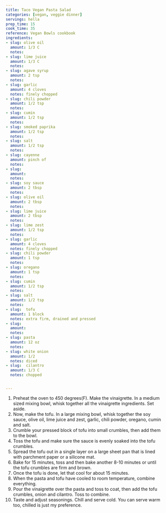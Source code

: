 ```yaml
---
title: Taco Vegan Pasta Salad
categories: [vegan, veggie dinner]
servings: hella
prep_time: 15
cook_time: 35
reference: Vegan Bowls cookbook
ingredients:
- slug: olive oil
  amount: 1/3 C
  notes:
- slug: lime juice
  amount: 1/3 C
  notes:
- slug: agave syrup
  amount: 2 tsp
  notes:
- slug: garlic
  amount: 4 cloves
  notes: finely chopped
- slug: chili powder
  amount: 1/2 tsp
  notes:
- slug: cumin
  amount: 1/2 tsp
  notes:
- slug: smoked paprika
  amount: 1/2 tsp
  notes:
- slug: salt
  amount: 1/2 tsp
  notes:
- slug: cayenne
  amount: pinch of
  notes:
- slug:
  amount:
  notes:
- slug: soy sauce
  amount: 2 tbsp
  notes:
- slug: olive oil
  amount: 2 tbsp
  notes:
- slug: lime juice
  amount: 2 tbsp
  notes:
- slug: lime zest
  amount: 1/2 tsp
  notes:
- slug: garlic
  amount: 4 cloves
  notes: finely chopped
- slug: chili powder
  amount: 1 tsp
  notes:
- slug: oregano
  amount: 1 tsp
  notes:
- slug: cumin
  amount: 1/2 tsp
  notes:
- slug: salt
  amount: 1/2 tsp
  notes:
- slug:  tofu
  amount: 1 block
  notes: extra firm, drained and pressed
- slug:
  amount:
  notes:
- slug: pasta
  amount: 12 oz
  notes:
- slug: white onion
  amount: 1/2
  notes: diced
- slug:  cilantro
  amount: 1/3 C
  notes: chopped


---
```


1. Preheat the oven to 450 degrees(F).
Make the vinaigrette. In a medium sized mixing bowl, whisk together all the vinaigrette ingredients. Set aside.
2. Now, make the tofu. In a large mixing bowl, whisk together the soy sauce, olive oil, lime juice and zest, garlic, chili powder, oregano, cumin and salt.
3. Crumble your pressed block of tofu into small crumbles, then add them to the bowl.
4. Toss the tofu and make sure the sauce is evenly soaked into the tofu crumbles.
5. Spread the tofu out in a single layer on a large sheet pan that is lined with parchment paper or a silicone mat.
6. Bake for 15 minutes, toss and then bake another 8-10 minutes or until the tofu crumbles are firm and brown.
7. Once the tofu is done, let that cool for about 15 minutes.
8. When the pasta and tofu have cooled to room temperature, combine everything.
9. Pour the vinaigrette over the pasta and toss to coat, then add the tofu crumbles, onion and cilantro.  Toss to combine.
10. Taste and adjust seasonings. Chill and serve cold. You can serve warm too, chilled is just my preference.
